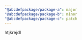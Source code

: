 ```yaml
---
"@abcdefpackage/package-a": major
"@abcdefpackage/package-b": minor
"@abcdefpackage/package-c": patch
---
```


htjkrejdl
